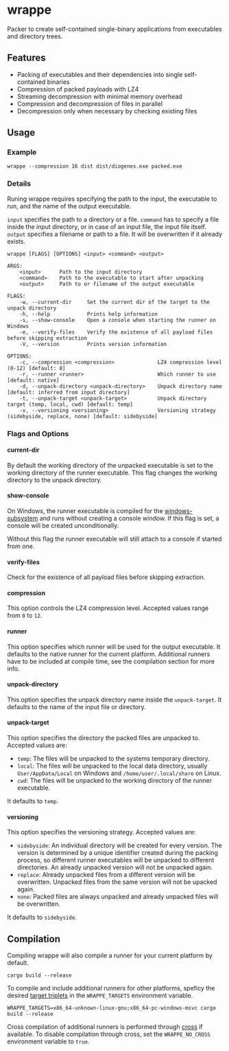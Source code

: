 # wrappe

Packer to create self-contained single-binary applications from executables and directory trees.

## Features

* Packing of executables and their dependencies into single self-contained binaries
* Compression of packed payloads with LZ4
* Streaming decompression with minimal memory overhead
* Compression and decompression of files in parallel
* Decompression only when necessary by checking existing files

## Usage

### Example

```shell
wrappe --compression 16 dist dist/diogenes.exe packed.exe
```

### Details

Runing wrappe requires specifying the path to the input, the executable to run, and the name of the output executable.

`input` specifies the path to a directory or a file. `command` has to specify a file inside the input directory, or in case of an input file, the input file itself. `output` specifies a filename or path to a file. It will be overwritten if it already exists.

```shell
wrappe [FLAGS] [OPTIONS] <input> <command> <output>

ARGS:
    <input>      Path to the input directory
    <command>    Path to the executable to start after unpacking
    <output>     Path to or filename of the output executable

FLAGS:
    -w, --current-dir     Set the current dir of the target to the unpack directory
    -h, --help            Prints help information
    -s, --show-console    Open a console when starting the runner on Windows
    -e, --verify-files    Verify the existence of all payload files before skipping extraction
    -V, --version         Prints version information

OPTIONS:
    -c, --compression <compression>              LZ4 compression level (0-12) [default: 8]
    -r, --runner <runner>                        Which runner to use [default: native]
    -d, --unpack-directory <unpack-directory>    Unpack directory name [default: inferred from input directory]
    -t, --unpack-target <unpack-target>          Unpack directory target (temp, local, cwd) [default: temp]
    -v, --versioning <versioning>                Versioning strategy (sidebyside, replace, none) [default: sidebyside]
```

### Flags and Options

#### current-dir

By default the working directory of the unpacked executable is set to the working directory of the runner executable. This flag changes the working directory to the unpack directory.

#### show-console

On Windows, the runner executable is compiled for the [windows-subsystem](https://rust-lang.github.io/rfcs/1665-windows-subsystem.html) and runs without creating a console window. If this flag is set, a console will be created unconditionally.

Without this flag the runner executable will still attach to a console if started from one.

#### verify-files

Check for the existence of all payload files before skipping extraction.

#### compression

This option controls the LZ4 compression level. Accepted values range from `0` to `12`.

#### runner

This option specifies which runner will be used for the output executable. It defaults to the native runner for the current platform. Additional runners have to be included at compile time, see the compilation section for more info.

#### unpack-directory

This option specifies the unpack directory name inside the `unpack-target`. It defaults to the name of the input file or directory.

#### unpack-target

This option specifies the directory the packed files are unpacked to. Accepted values are:

* `temp`: The files will be unpacked to the systems temporary directory.
* `local`: The files will be unpacked to the local data directory, usually `User/AppData/Local` on Windows and `/home/user/.local/share` on Linux.
* `cwd`: The files will be unpacked to the working directory of the runner executable.

It defaults to `temp`.

#### versioning

This option specifies the versioning strategy. Accepted values are:

* `sidebyside`: An individual directory will be created for every version. The version is determined by a unique identifier created during the packing process, so different runner executables will be unpacked to different directories. An already unpacked version will not be unpacked again.
* `replace`: Already unpacked files from a different version will be overwritten. Unpacked files from the same version will not be upacked again.
* `none`: Packed files are always unpacked and already unpacked files will be overwritten.

It defaults to `sidebyside`.

## Compilation

Compiling wrappe will also compile a runner for your current platform by default.

```shell
cargo build --release
```

To compile and include additional runners for other platforms, speficy the desired [target triplets](https://doc.rust-lang.org/stable/rustc/targets/) in the `WRAPPE_TARGETS` environment variable.

```shell
WRAPPE_TARGETS=x86_64-unknown-linux-gnu;x86_64-pc-windows-msvc cargo build --release
```

Cross compilation of additional runners is performed through [cross](https://github.com/rust-embedded/cross) if available.
To disable compilation through cross, set the `WRAPPE_NO_CROSS` environment variable to `true`.
